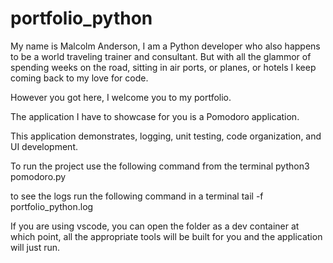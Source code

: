 # portfolio_python

My name is Malcolm Anderson, I am a Python developer who also happens to be a world traveling trainer and consultant.  But with all the glammor of spending weeks on the road, sitting in air ports, or planes, or hotels I keep coming back to my love for code.

However you got here, I welcome you to my portfolio.

The application I have to showcase for you is a Pomodoro application.

This application demonstrates, logging, unit testing, code organization, and UI development.

To run the project use the following command from the terminal
python3 pomodoro.py

to see the logs run the following command in a terminal
tail -f portfolio_python.log

If you are using vscode, you can open the folder as a dev container at which point, all the appropriate tools will  be built for you and the application will just run.

